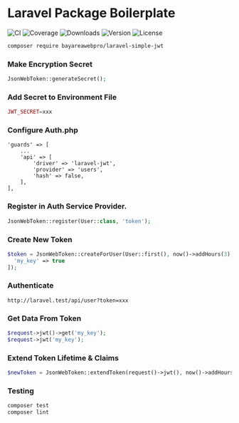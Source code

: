 # Laravel Package Boilerplate

![CI](https://github.com/bayareawebpro/laravel-simple-jwt/workflows/ci/badge.svg)
![Coverage](https://codecov.io/gh/bayareawebpro/laravel-simple-jwt/branch/master/graph/badge.svg)
![Downloads](https://img.shields.io/packagist/dt/bayareawebpro/laravel-simple-jwt.svg)
![Version](https://img.shields.io/github/v/release/bayareawebpro/laravel-simple-jwt.svg)
![License](https://img.shields.io/badge/License-MIT-success.svg)

```bash
composer require bayareawebpro/laravel-simple-jwt
```


### Make Encryption Secret
```php
JsonWebToken::generateSecret();
```

### Add Secret to Environment File
```php
JWT_SECRET=xxx
```

### Configure Auth.php
```
'guards' => [
    ...
    'api' => [
        'driver' => 'laravel-jwt', 
        'provider' => 'users',
        'hash' => false,
    ],
],
```

### Register in Auth Service Provider.

```php
JsonWebToken::register(User::class, 'token');
```

### Create New Token
```php
$token = JsonWebToken::createForUser(User::first(), now()->addHours(3), [
  'my_key' => true
]);
```


### Authenticate
```text
http://laravel.test/api/user?token=xxx
```

### Get Data From Token
```php
$request->jwt()->get('my_key');
$request->jwt('my_key');
```

### Extend Token Lifetime & Claims
```php
$newToken = JsonWebToken::extendToken(request()->jwt(), now()->addHours(3), ['key' => true]);
```

### Testing

``` bash
composer test
composer lint
```
